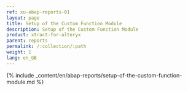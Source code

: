```yaml
---
ref: xu-abap-reports-01
layout: page
title: Setup of the Custom Function Module
description: Setup of the Custom Function Module
product: xtract-for-alteryx
parent: reports
permalink: /:collection/:path
weight: 1
lang: en_GB
---
```

{% include _content/en/abap-reports/setup-of-the-custom-function-module.md %}
